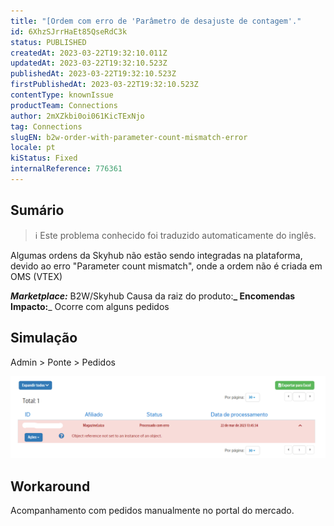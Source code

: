 ```yaml
---
title: "[Ordem com erro de 'Parâmetro de desajuste de contagem'."
id: 6XhzSJrrHaEt85QseRdC3k
status: PUBLISHED
createdAt: 2023-03-22T19:32:10.011Z
updatedAt: 2023-03-22T19:32:10.523Z
publishedAt: 2023-03-22T19:32:10.523Z
firstPublishedAt: 2023-03-22T19:32:10.523Z
contentType: knownIssue
productTeam: Connections
author: 2mXZkbi0oi061KicTExNjo
tag: Connections
slugEN: b2w-order-with-parameter-count-mismatch-error
locale: pt
kiStatus: Fixed
internalReference: 776361
---
```


## Sumário

>ℹ️ Este problema conhecido foi traduzido automaticamente do inglês.


Algumas ordens da Skyhub não estão sendo integradas na plataforma, devido ao erro "Parameter count mismatch", onde a ordem não é criada em OMS (VTEX)

_**Marketplace:**_ B2W/Skyhub
Causa da raiz do produto:**_ Encomendas
Impacto:**_ Ocorre com alguns pedidos


##

## Simulação


Admin > Ponte > Pedidos

 ![](https://raw.githubusercontent.com/vtexdocs/help-center-content/refs/heads/main/docs/pt/known-issues/Connections/ordem-com-erro-de-parametro-de-desajuste-de-contagem_1.png)


##

## Workaround


Acompanhamento com pedidos manualmente no portal do mercado.




